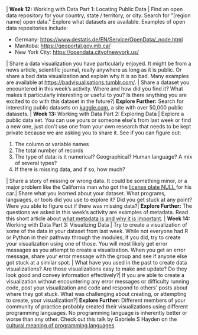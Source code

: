 | **Week 12:** Working with Data Part 1: Locating Public Data | Find an open data repository for your country, state / territory, or city. Search for "[region name] open data." Explore what datasets are available. Examples of open data repositories include: <ul> <li> Germany: <a href=https://www.destatis.de/EN/Service/OpenData/_node.html>https://www.destatis.de/EN/Service/OpenData/_node.html</a> </li> <li> Manitoba: <a href=https://geoportal.gov.mb.ca/>https://geoportal.gov.mb.ca/</a> </li> <li> New York City: <a href=https://opendata.cityofnewyork.us/>https://opendata.cityofnewyork.us/</a> </li> </ul> | Share a data visualization you have particularly enjoyed. It might be from a news article, scientific journal, really anywhere as long as it is public. Or share a bad data visualization and explain why it is so bad. Many examples are available at https://badvisualisations.tumblr.com/. | Share a dataset you encountered in this week’s activity. Where and how did you find it? What makes it particularly interesting or useful to you? Is there anything you are excited to do with this dataset in the future?| **Explore Further:** Search for interesting public datasets on [kaggle.com](https://www.kaggle.com), a site with over 50,000 public datasets.
| **Week 13:** Working with Data Part 2: Exploring Data | Explore a public data set. You can use yours or someone else's from last week or find a new one, just don't use one from your own research that needs to be kept private because we are asking you to share it. See if you can figure out: <ol> <li> The column or variable names </li> <li> The total number of records </li> <li> The type of data: is it numerical? Geographical? Human language? A mix of several types? </li> <li> If there is missing data, and if so, how much? </li> </ol> | Share a story of missing or wrong data. It could be something minor, or a major problem like the California man who got the [license plate NULL ](https://www.wired.com/story/null-license-plate-landed-one-hacker-ticket-hell/) for his car.| Share what you learned about your dataset. What programs, languages, or tools did you use to explore it? Did you get stuck at any point? Were you able to figure out if there was missing data?| **Explore Further:** The questions we asked in this week’s activity are examples of metadata. Read this short article about [what metadata is and why it is important](https://data.research.cornell.edu/content/writing-metadata).
| **Week 14:** Working with Data Part 3: Visualizing Data | Try to create a visualization of some of the data in your dataset from last week. While not everyone had R or Python in their pathway through the modules, if you did, try to create your visualization using one of those. You will most likely get error messages as you attempt to create a visualization. When you get an error message, share your error message with the group and see if anyone else got stuck at a similar spot. | What have you used in the past to create data visualizations? Are those visualizations easy to make and update? Do they look good and convey information effectively?| If you are able to create a visualization without encountering any error messages or difficulty running code, post your visualization and code and respond to others' posts about where they got stuck. What was challenging about creating, or attempting to create, your visualization?| **Explore Further:** Different members of your community of practice probably created their visualizations using different programming languages. No programming language is inherently better or worse than any other. Check out this talk by Gabriele S Hayden on the [cultural meaning of programming languages](https://www.youtube.com/watch?v=kCZRauYfqvg).
